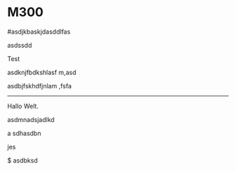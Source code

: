 # M300


#asdjkbaskjdasddlfas


asdssdd

Test



asdknjfbdkshlasf m,asd


asdbjfskhdfjnlam ,fsfa


----
Hallo Welt.


asdmnadsjadlkd


a
sdhasdbn

jes

$
asdbksd